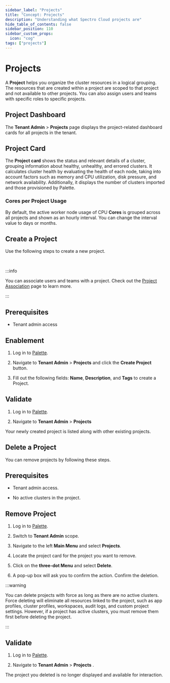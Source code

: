```yaml
---
sidebar_label: "Projects"
title: "Concept: Projects"
description: "Understanding what Spectro Cloud projects are"
hide_table_of_contents: false
sidebar_position: 110
sidebar_custom_props:
  icon: "cog"
tags: ["projects"]
---
```


# Projects

A **Project** helps you organize the cluster resources in a logical grouping. The resources that are created within a
project are scoped to that project and not available to other projects. You can also assign users and teams with
specific roles to specific projects.

## Project Dashboard

The **Tenant Admin** > **Projects** page displays the project-related dashboard cards for all projects in the tenant.

## Project Card

The **Project card** shows the status and relevant details of a cluster, grouping information about healthy, unhealthy,
and errored clusters. It calculates cluster health by evaluating the health of each node, taking into account factors
such as memory and CPU utilization, disk pressure, and network availability. Additionally, it displays the number of
clusters imported and those provisioned by Palette.

### Cores per Project Usage

By default, the active worker node usage of CPU **Cores** is grouped across all projects and shown as an hourly
interval. You can change the interval value to days or months.

## Create a Project

Use the following steps to create a new project.

<br />

:::info

You can associate users and teams with a project. Check out the
[Project Association](/user-management/project-association) page to learn more.

:::

## Prerequisites

- Tenant admin access

## Enablement

1. Log in to [Palette](https://console.spectrocloud.com).

2. Navigate to **Tenant Admin** > **Projects** and click the **Create Project** button.

3. Fill out the following fields: **Name**, **Description**, and **Tags** to create a Project.

## Validate

1. Log in to [Palette](https://console.spectrocloud.com).

2. Navigate to **Tenant Admin** > **Projects**

Your newly created project is listed along with other existing projects.

## Delete a Project

You can remove projects by following these steps.

## Prerequisites

- Tenant admin access.

- No active clusters in the project.

## Remove Project

1. Log in to [Palette](https://console.spectrocloud.com).

2. Switch to **Tenant Admin** scope.

3. Navigate to the left **Main Menu** and select **Projects**.

4. Locate the project card for the project you want to remove.

5. Click on the **three-dot Menu** and select **Delete**.

6. A pop-up box will ask you to confirm the action. Confirm the deletion.

:::warning

You can delete projects with force as long as there are no active clusters. Force deleting will eliminate all resources
linked to the project, such as app profiles, cluster profiles, workspaces, audit logs, and custom project settings.
However, if a project has active clusters, you must remove them first before deleting the project.

:::

## Validate

1. Log in to [Palette](https://console.spectrocloud.com).

2. Navigate to **Tenant Admin** > **Projects** .

The project you deleted is no longer displayed and available for interaction.
